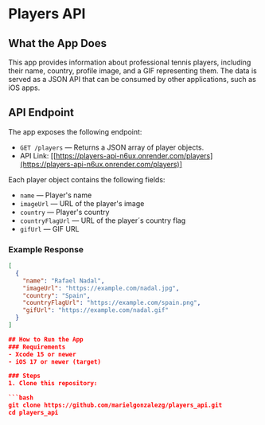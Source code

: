 # Players API

## What the App Does
This app provides information about professional tennis players, including their name, country, profile image, and a GIF representing them. The data is served as a JSON API that can be consumed by other applications, such as iOS apps.

## API Endpoint
The app exposes the following endpoint:

- `GET /players` — Returns a JSON array of player objects.
- API Link: [[https://players-api-n6ux.onrender.com/players](https://players-api-n6ux.onrender.com/players)]

Each player object contains the following fields:
- `name` — Player's name
- `imageUrl` — URL of the player's image
- `country` — Player's country
- `countryFlagUrl` — URL of the player´s country flag
- `gifUrl` — GIF URL

### Example Response
```json
[
  {
    "name": "Rafael Nadal",
    "imageUrl": "https://example.com/nadal.jpg",
    "country": "Spain",
    "countryFlagUrl": "https://example.com/spain.png",
    "gifUrl": "https://example.com/nadal.gif"
  }
]

## How to Run the App
### Requirements
- Xcode 15 or newer
- iOS 17 or newer (target)

### Steps
1. Clone this repository:

```bash
git clone https://github.com/marielgonzalezg/players_api.git
cd players_api

